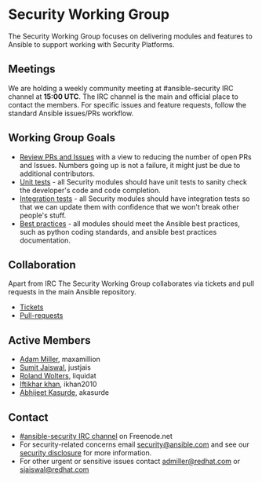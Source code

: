 # Security Working Group

The Security Working Group focuses on delivering modules and features to
Ansible to support working with Security Platforms.

## Meetings

We are holding a weekly community meeting at #ansible-security IRC channel
at **15:00 UTC**. The IRC channel is the main and official place to contact
the members. For specific issues and feature requests, follow the standard
Ansible issues/PRs workflow.

## Working Group Goals

* [Review PRs and Issues](review.md) with a view to reducing the number of
  open PRs and Issues. Numbers going up is not a failure, it might just be
  due to additional contributors.
* [Unit tests](unit.md) - all Security modules should have unit tests to
  sanity check the developer's code and code completion.
* [Integration tests](integration.md) - all Security modules should have
  integration tests so that we can update them with confidence that we won't
  break other people's stuff.
* [Best practices](bestpractices.md) - all modules should meet the Ansible
  best practices, such as python coding standards, and ansible best practices
  documentation.

## Collaboration

Apart from IRC The Security Working Group collaborates via tickets and pull
requests in the main Ansible repository.
* [Tickets](https://github.com/ansible/ansible/issues)
* [Pull-requests](https://github.com/ansible/ansible/pulls)


## Active Members
* [Adam Miller](https://github.com/maxamillion), maxamillion
* [Sumit Jaiswal](https://github.com/justjais), justjais
* [Roland Wolters](https://github.com/liquidat), liquidat
* [Iftikhar khan](https://github.com/ikhan2010), ikhan2010
* [Abhijeet Kasurde](https://github.com/akasurde), akasurde

## Contact
* [#ansible-security IRC channel](https://webchat.freenode.net/?channels=ansible-security) on Freenode.net
* For security-related concerns email security@ansible.com and see our
    [security disclosure](https://www.ansible.com/security) for more
    information.
* For other urgent or sensitive issues contact admiller@redhat.com or
    sjaiswal@redhat.com

